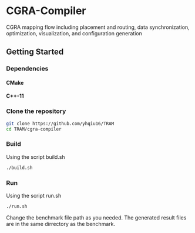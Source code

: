 CGRA-Compiler
=======================

CGRA mapping flow including placement and routing, data synchronization, optimization, visualization, and configuration generation


## Getting Started

### Dependencies

#### CMake

#### C++-11


### Clone the repository

```sh
git clone https://github.com/yhqiu16/TRAM
cd TRAM/cgra-compiler
```

### Build

Using the script build.sh
```sh
./build.sh
```

### Run

Using the script run.sh
```sh
./run.sh
```

Change the benchmark file path as you needed.
The generated result files are in the same dirrectory as the benchmark.




